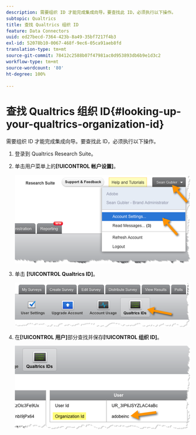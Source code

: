 ```yaml
---
description: 需要组织 ID 才能完成集成向导。要查找此 ID，必须执行以下操作。
subtopic: Qualtrics
title: 查找 Qualtrics 组织 ID
feature: Data Connectors
uuid: ed27becd-7364-423b-8a49-35bf7217f4b3
exl-id: 52078b10-0067-468f-9ec6-05ca91aeb8fd
translation-type: tm+mt
source-git-commit: 78412c2588b07f47981ac0d953893db6b9e1d3c2
workflow-type: tm+mt
source-wordcount: '80'
ht-degree: 100%

---
```


# 查找 Qualtrics 组织 ID{#looking-up-your-qualtrics-organization-id}

需要组织 ID 才能完成集成向导。要查找此 ID，必须执行以下操作。

1. 登录到 Qualtrics Research Suite。
1. 单击用户菜单上的&#x200B;**[!UICONTROL 帐户设置]**。

   ![](assets/qualtrics-org-id-1.png)

1. 单击 **[!UICONTROL Qualtrics ID]**。

   ![](assets/qualtrics-org-id-2.png)

1. 在&#x200B;**[!UICONTROL 用户]**&#x200B;部分查找并保存&#x200B;**[!UICONTROL 组织 ID]**。

   ![](assets/qualtrics-org-id-3.png)
